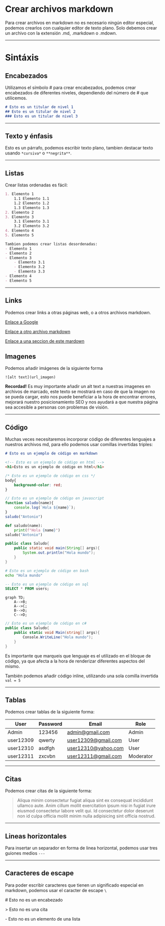 # Crear archivos markdown
Para crear archivos en markdown no es necesario ningún editor especial, podemos crearlos con cualquier editor de texto plano.
Solo debemos crear un archivo con la extensión .md, .markdown o .mdown.

---
# Sintáxis
## Encabezados
Utilizamos el símbolo # para crear encabezados, podemos crear encabezados de diferentes niveles, dependiendo del número de # que utilicemos.

```markdown
# Esto es un titular de nivel 1
## Esto es un titular de nivel 2
### Esto es un titular de nivel 3
```
---
## Texto y énfasis
Esto es un párrafo, podemos escribir texto plano, tambien destacar texto usando `*cursiva*` o `**negrita**`.

---
## Listas

Crear listas ordenadas es fácil:
```markdown
1. Elemento 1
    1.1 Elemento 1.1
    1.2 Elemento 1.2
    1.3 Elemento 1.3
2. Elemento 2
3. Elemento 3
    3.1 Elemento 3.1
    3.2 Elemento 3.2
4. Elemento 4
5. Elemento 5

Tambien podemos crear listas desordenadas:
- Elemento 1
- Elemento 2
- Elemento 3
    - Elemento 3.1
    - Elemento 3.2
    - Elemento 3.3
- Elemento 4
- Elemento 5
```
---

## Links
Podemos crear links a otras páginas web, o a otros archivos markdown.

[Enlace a Google](https://www.google.es)

[Enlace a otro archivo markdown](01_Introduccion.md)

[Enlace a una seccion de este mardown](#sintáxis)

## Imagenes
Podemos añadir imágenes de la siguiente forma

`![alt text](url_imagen)`

**Recordad!** Es muy importante añadir un alt text a nuestras imagenes en archivos de marcado, este texto se mostrará en caso de que la imagen no se pueda cargar, esto nos puede beneficiar a la hora de encontrar errores, mejorará nuestro posicionamiento SEO y nos ayudará a que nuestra página sea accesible a personas con problemas de visión.

---

## Código
Muchas veces necesitaremos incorporar código de diferentes lenguajes a nuestros archivos md, para ello podemos usar comillas invertidas triples:

```markdown
# Esto es un ejemplo de código en markdown
```

```html
<!-- Esto es un ejemplo de código en html -->
<h1>Esto es un ejemplo de código en html</h1>
```

```css
/* Esto es un ejemplo de código en css */
body{
    background-color: red;
}
```

```javascript
// Esto es un ejemplo de código en javascript
function saludo(name){
    console.log(`Hola ${name}`);
}
saludo("Antonio")
```

```python
def saludo(name):
    print(f"Hola {name}")
saludo("Antonio")
```

```java
public class Saludo{
    public static void main(String[] args){
        System.out.println("Hola mundo");
    }
}
```

```bash
# Esto es un ejemplo de código en bash
echo "Hola mundo"
```

```sql
-- Esto es un ejemplo de código en sql
SELECT * FROM users;
```

```mermaid
graph TD;
    A-->B;
    A-->C;
    B-->D;
    C-->D;
```

```c#
// Esto es un ejemplo de código en c#
public class Saludo{
    public static void Main(string[] args){
        Console.WriteLine("Hola mundo");
    }
}
```

Es importante que marqueis que lenguaje es el utilizado en el bloque de código, ya que afecta a la hora de renderizar diferentes aspectos del mismo.

También podemos añadir código inline, utilizando una sola comilla invertida `val = 5`

---

## Tablas
Podemos crear tablas de la siguiente forma:

| User | Password | Email | Role |
| ---- | -------- | ----- | ---- |
| Admin | 123456 | admin@gmail.com | Admin |
| user12309 | qwerty | user12309@gmail.com | User |
| user12310 | asdfgh | user12310@yahoo.com | User |
| user12311 | zxcvbn | user12311@gmail.com | Moderator |

---

## Citas
Podemos crear citas de la siguiente forma:

> Aliqua minim consectetur fugiat aliqua sint ex consequat incididunt ullamco aute. Anim cillum mollit exercitation ipsum nisi in fugiat irure eiusmod consectetur labore velit qui. Id consectetur dolor deserunt non id culpa officia mollit minim nulla adipisicing sint officia nostrud.

---

## Lineas horizontales
Para insertar un separador en forma de linea horizontal, podemos usar tres guiones medios `---`

---

## Caracteres de escape

Para poder escribir caracteres que tienen un significado especial en markdown, podemos usar el caracter de escape `\`

\# Esto no es un encabezado

\> Esto no es una cita

\- Esto no es un elemento de una lista